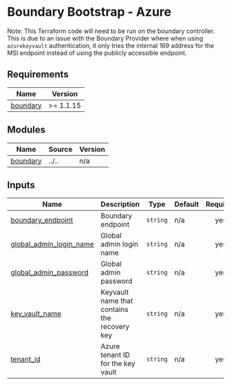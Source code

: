 # Boundary Bootstrap - Azure

Note: This Terraform code will need to be run on the boundary controller. This is due to an issue with the Boundary Provider where when using `azurekeyvault` authentication, it only tries the internal 169 address for the MSI endpoint instead of using the publicly accessible endpoint.

<!-- BEGIN_TF_DOCS -->
## Requirements

| Name | Version |
|------|---------|
| <a name="requirement_boundary"></a> [boundary](#requirement\_boundary) | >= 1.1.15 |

## Modules

| Name | Source | Version |
|------|--------|---------|
| <a name="module_boundary"></a> [boundary](#module\_boundary) | ../.. | n/a |

## Inputs

| Name | Description | Type | Default | Required |
|------|-------------|------|---------|:--------:|
| <a name="input_boundary_endpoint"></a> [boundary\_endpoint](#input\_boundary\_endpoint) | Boundary endpoint | `string` | n/a | yes |
| <a name="input_global_admin_login_name"></a> [global\_admin\_login\_name](#input\_global\_admin\_login\_name) | Global admin login name | `string` | n/a | yes |
| <a name="input_global_admin_password"></a> [global\_admin\_password](#input\_global\_admin\_password) | Global admin password | `string` | n/a | yes |
| <a name="input_key_vault_name"></a> [key\_vault\_name](#input\_key\_vault\_name) | Keyvault name that contains the recovery key | `string` | n/a | yes |
| <a name="input_tenant_id"></a> [tenant\_id](#input\_tenant\_id) | Azure tenant ID for the key vault | `string` | n/a | yes |
<!-- END_TF_DOCS -->